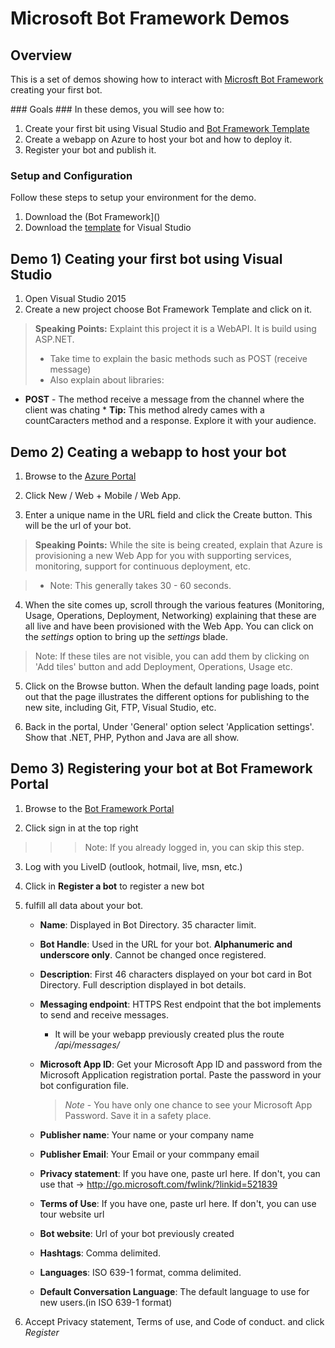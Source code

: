 # Microsoft Bot Framework Demos #

<a name="Overview"></a>
## Overview ##
This is a set of demos showing how to interact with [Microsft Bot Framework](https://dev.botframework.com) creating your first bot.

<a id="goals" />
### Goals ###
In these demos, you will see how to:

1. Create your first bit using Visual Studio and [Bot Framework Template]("site")
2. Create a webapp on Azure to host your bot and how to deploy it.
3. Register your bot and publish it.

<a name="setup"></a>
### Setup and Configuration ###
Follow these steps to setup your environment for the demo.

1. Download the (Bot Framework]()
2. Download the [template]() for Visual Studio

<a name="Demo1"></a>
## Demo 1) Ceating your first bot using Visual Studio ##

1. Open Visual Studio 2015
2. Create a new project choose Bot Framework Template and click on it.

> **Speaking Points:** Explaint this project it is a WebAPI. It is build using ASP.NET.
>- Take time to explain the basic methods such as POST (receive message)
>- Also explain about libraries:
       
 * **POST** - The method receive a message from the channel where the client was chating
        * **Tip:** This method alredy cames with a countCaracters method and a response. Explore it with your audience.


<a name="Demo2"></a>
## Demo 2) Ceating a webapp to host your bot

1. Browse to the [Azure Portal](https://portal.azure.com)

2. Click New / Web + Mobile / Web App.

3. Enter a unique name in the URL field and click the Create button. This will be the url of your bot.

> **Speaking Points:** While the site is being created, explain that Azure is provisioning a new Web App for you with supporting services, monitoring, support for continuous deployment, etc.

>- Note: This generally takes 30 - 60 seconds.

4. When the site comes up, scroll through the various features (Monitoring, Usage, Operations, Deployment, Networking) explaining that these are all live and have been provisioned with the Web App. You can click on the _settings_ option to bring up the _settings_ blade.

> Note: If these tiles are not visible, you can add them by clicking on 'Add tiles' button and add Deployment, Operations, Usage etc.

5. Click on the Browse button. When the default landing page loads, point out that the page illustrates the different options for publishing to the new site, including Git, FTP, Visual Studio, etc.

6.  Back in the portal, Under 'General' option select 'Application settings'. Show that .NET, PHP, Python and Java are all show.


<a name="Demo3"></a>
## Demo 3) Registering your bot at Bot Framework Portal

1. Browse to the [Bot Framework Portal](https://dev.botframework.com/)

2. Click sign in at the top right

>>> Note: If you already logged in, you can skip this step.

3. Log with you LiveID (outlook, hotmail, live, msn, etc.)

4. Click in **Register a bot** to register a new bot

5. fulfill all data about your bot.
    * **Name**: Displayed in Bot Directory. 35 character limit.
    * **Bot Handle**: Used in the URL for your bot. **Alphanumeric and underscore only**. Cannot be changed once registered.
    * **Description**: First 46 characters displayed on your bot card in Bot Directory. Full description displayed in bot details.

    * **Messaging endpoint**: HTTPS Rest endpoint that the bot implements to send and receive messages.
        - It will be your webapp previously created plus the route */api/messages/*
    * **Microsoft App ID**: Get your Microsoft App ID and password from the Microsoft Application registration portal. Paste the password in your bot configuration file.
        > *Note* - You have only one chance to see your Microsoft App Password. Save it in a safety place.

    * **Publisher name**: Your name or your company name
    * **Publisher Email**: Your Email or your commpany email
    * **Privacy statement**: If you have one, paste url here. If don't, you can use that -> http://go.microsoft.com/fwlink/?linkid=521839
    * **Terms of Use**: If you have one, paste url here. If don't, you can use tour website url
    * **Bot website**: Url of your bot previously created
    * **Hashtags**: Comma delimited.
    * **Languages**: ISO 639-1 format, comma delimited.
    * **Default Conversation Language**: The default language to use for new users.(in ISO 639-1 format)

6.  Accept Privacy statement, Terms of use, and Code of conduct. and click _Register_